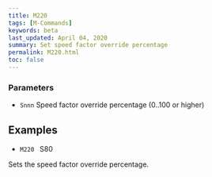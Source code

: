 ```yaml
---
title: M220
tags: [M-Commands] 
keywords: beta 
last_updated: April 04, 2020 
summary: Set speed factor override percentage 
permalink: M220.html
toc: false 
---
```



### Parameters

* `Snnn` Speed factor override percentage (0..100 or higher)

## Examples

* ` M220  ` S80

Sets the speed factor override percentage.

